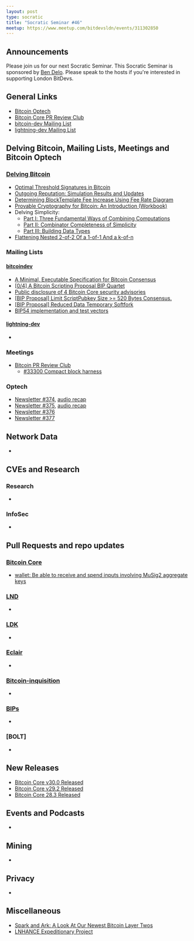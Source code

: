 ```yaml
---
layout: post
type: socratic
title: "Socratic Seminar #46"
meetup: https://www.meetup.com/bitdevsldn/events/311302850
---
```


## Announcements

Please join us for our next Socratic Seminar. This Socratic Seminar is sponsored by [Ben Delo](https://twitter.com/bendelo).
Please speak to the hosts if you're interested in supporting London BitDevs.

## General Links

* [Bitcoin Optech](https://bitcoinops.org)
* [Bitcoin Core PR Review Club](https://bitcoincore.reviews)
* [bitcoin-dev Mailing List](https://lists.linuxfoundation.org/pipermail/bitcoin-dev)
* [lightning-dev Mailing List](https://lists.linuxfoundation.org/pipermail/lightning-dev)

## Delving Bitcoin, Mailing Lists, Meetings and Bitcoin Optech
### [Delving Bitcoin](https://delvingbitcoin.org/)
- [Optimal Threshold Signatures in Bitcoin](https://delvingbitcoin.org/t/optimal-threshold-signatures-in-bitcoin/2023)
- [Outgoing Reputation: Simulation Results and Updates](https://delvingbitcoin.org/t/outgoing-reputation-simulation-results-and-updates/2069)
- [Determining BlockTemplate Fee Increase Using Fee Rate Diagram](https://delvingbitcoin.org/t/determining-blocktemplate-fee-increase-using-fee-rate-diagram/2052)
- [Provable Cryptography for Bitcoin: An Introduction (Workbook)](https://delvingbitcoin.org/t/provable-cryptography-for-bitcoin-an-introduction-workbook/1974)
- Delving Simplicity:
  - [Part Ⅰ: Three Fundamental Ways of Combining Computations](https://delvingbitcoin.org/t/delving-simplicity-part-three-fundamental-ways-of-combining-computations/1902)
  - [Part Ⅱ: Combinator Completeness of Simplicity](https://delvingbitcoin.org/t/delving-simplicity-part-combinator-completeness-of-simplicity/1935)
  - [Part Ⅲ: Building Data Types](https://delvingbitcoin.org/t/delving-simplicity-part-building-data-types/1956)
- [Flattening Nested 2-of-2 Of a 1-of-1 And a k-of-n](https://delvingbitcoin.org/t/flattening-nested-2-of-2-of-a-1-of-1-and-a-k-of-n/2018)

### Mailing Lists
#### [bitcoindev](https://groups.google.com/g/bitcoindev)
- [A Minimal, Executable Specification for Bitcoin Consensus](https://groups.google.com/g/bitcoindev/c/qMN_hy9g774)
- [\[0/4\] A Bitcoin Scripting Proposal BIP Quartet](https://groups.google.com/g/bitcoindev/c/GisTcPb8Jco)
- [Public disclosure of 4 Bitcoin Core security advisories](https://groups.google.com/g/bitcoindev/c/sBpCgS_yGws)
- [\[BIP Proposal\] Limit ScriptPubkey Size >= 520 Bytes Consensus.](https://groups.google.com/g/bitcoindev/c/YO8ZwnG_ISs)
- [\[BIP Proposal\] Reduced Data Temporary Softfork](https://groups.google.com/g/bitcoindev/c/nOZim6FbuF8)
- [BIP54 implementation and test vectors](https://groups.google.com/g/bitcoindev/c/1XEtmIS_XRc)

#### [lightning-dev](https://lists.linuxfoundation.org/pipermail/lightning-dev)
-

### Meetings
- [Bitcoin PR Review Club](https://bitcoincore.reviews)
  - [#33300 Compact block harness](https://bitcoincore.reviews/33300)

### Optech
- [Newsletter #374](https://bitcoinops.org/en/newsletters/2025/10/03/), [audio recap](https://bitcoinops.org/en/podcast/2025/10/07/)
- [Newsletter #375](https://bitcoinops.org/en/newsletters/2025/10/10/), [audio recap](https://bitcoinops.org/en/podcast/2025/10/14/)
- [Newsletter #376](https://bitcoinops.org/en/newsletters/2025/10/17/)
- [Newsletter #377](https://bitcoinops.org/en/newsletters/2025/10/24/)

## Network Data
-

## CVEs and Research
### Research
-

### InfoSec
-

## Pull Requests and repo updates
### [Bitcoin Core](https://github.com/bitcoin/bitcoin)
<!--- Link to query merged PRs since YYYY-MM-DD sorted by descending activity: https://github.com/bitcoin/bitcoin/pulls?page=1&q=is%3Apr+is%3Aclosed+merged%3A%3EYYYY-MM-DD+sort%3Acomments-desc -->
- [wallet: Be able to receive and spend inputs involving MuSig2 aggregate keys](https://github.com/bitcoin/bitcoin/pull/29675)


### [LND](https://github.com/lightningnetwork/lnd)
-

### [LDK](https://github.com/lightningdevkit/rust-lightning)
-

### [Eclair](https://github.com/ACINQ/eclair)
-

### [Bitcoin-inquisition](https://github.com/bitcoin-inquisition/bitcoin)
-

### [BIPs](https://github.com/bitcoin/bips)
-

### [BOLT]
-

## New Releases
- [Bitcoin Core v30.0 Released](https://groups.google.com/g/bitcoindev/c/44rT5evWVxI)
- [Bitcoin Core v29.2 Released](https://groups.google.com/g/bitcoindev/c/XLYTbiq25c0)
- [Bitcoin Core 28.3 Released](https://groups.google.com/g/bitcoindev/c/U6lYb0yf93w)

## Events and Podcasts
-

## Mining
-

## Privacy
-

## Miscellaneous
- [Spark and Ark: A Look At Our Newest Bitcoin Layer Twos](https://bitcoinmagazine.com/technical/spark-and-ark-a-look-at-our-newest-bitcoin-layer-twos)
- [LNHANCE Expeditionary Project](https://gist.github.com/Ademan/300f19f925e368a3b532ddbf3c88b425)
